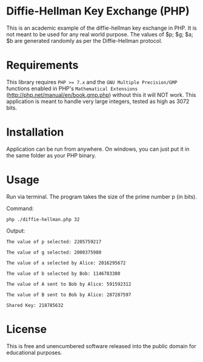 Diffie-Hellman Key Exchange (PHP)
============
This is an academic example of the diffie-hellman key exchange in PHP. It is  not meant to be used for any real world purpose. The values of $p; $g; $a; $b are generated randomly as per the Diffie-Hellman protocol.

Requirements
============

This library requires `PHP >= 7.x` and the `GNU Multiple Precision/GMP` functions enabled in PHP's `Mathematical Extensions` (http://php.net/manual/en/book.gmp.php)
without this it will NOT work. This application is meant to handle very large integers, tested as high as 3072 bits.

Installation
============
Application can be run from anywhere. On windows, you can just put it in the same folder as your PHP binary.

Usage
============
Run via terminal. The program takes the size of the prime number p (in bits).

Command:

`php ./diffie-hellman.php 32`

Output:

`The value of p selected: 2205759217`

`The value of g selected: 2000375980`

`The value of a selected by Alice: 2016295672`

`The value of b selected by Bob: 1146783380`

`The value of A sent to Bob by Alice: 591592312`

`The value of B sent to Bob by Alice: 287287597`

`Shared Key: 218785632`

License
============

This is free and unencumbered software released into the public domain for educational purposes.